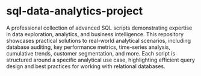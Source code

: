 # sql-data-analytics-project 
A professional collection of advanced SQL scripts demonstrating expertise in data exploration, analytics, and business intelligence. 
This repository showcases practical solutions to real-world analytical scenarios, including database auditing, key performance metrics, time-series analysis, cumulative trends, customer segmentation, and more. 
Each script is structured around a specific analytical use case, highlighting efficient query design and best practices for working with relational databases.
